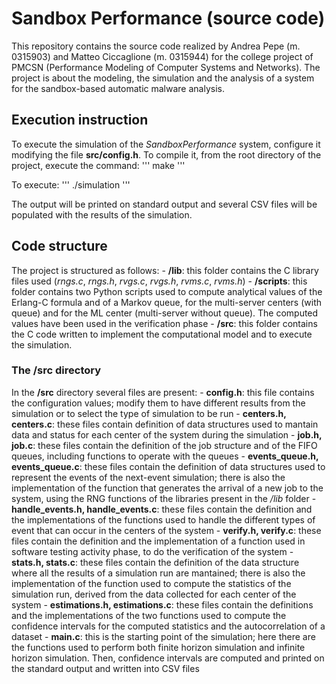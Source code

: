 # Sandbox Performance (source code)
This repository contains the source code realized by Andrea Pepe (m. 0315903) and Matteo Ciccaglione (m. 0315944) for the college project of PMCSN (Performance Modeling of Computer Systems and Networks). The project is about the modeling, the simulation and the analysis of a system for the sandbox-based automatic malware analysis. 

## Execution instruction
To execute the simulation of the _SandboxPerformance_ system, configure it modifying the file **src/config.h**.
To compile it, from the root directory of the project, execute the command:
'''
make
'''

To execute:
'''
./simulation
'''

The output will be printed on standard output and several CSV files will be populated with the results of the simulation.


## Code structure
The project is structured as follows:
    - **/lib**: this folder contains the C library files used (_rngs.c_, _rngs.h_, _rvgs.c_, _rvgs.h_, _rvms.c_, _rvms.h_)
    - **/scripts**: this folder contains two Python scripts used to compute analytical values of the Erlang-C formula and of a Markov queue,
    for the multi-server centers (with queue) and for the ML center (multi-server without queue). The computed values have been used in the verification phase
    - **/src**: this folder contains the C code written to implement the computational model and to execute the simulation.

### The /src directory
In the **/src** directory several files are present:
    - **config.h**: this file contains the configuration values; modify them to have different results from the simulation or to select the type of simulation to be run
    - **centers.h, centers.c**: these files contain definition of data structures used to mantain data and status for each center of the system during the simulation
    - **job.h, job.c**: these files contain the definition of the job structure and of the FIFO queues, including functions to operate with the queues
    - **events_queue.h, events_queue.c**: these files contain the definition of data structures used to represent the events of the next-event simulation; there is also the implementation of the function that generates the arrival of a new job to the system, using the RNG functions of the libraries present in the _/lib_ folder
    - **handle_events.h, handle_events.c**: these files contain the definition and the implementations of the functions used to handle the different types of event that can occur in the centers of the system
    - **verify.h, verify.c**: these files contain the definition and the implementation of a function used in software testing activity phase, to do the verification of the system
    - **stats.h, stats.c**: these files contain the definition of the data structure where all the results of a simulation run are mantained; there is also the implementation of the function used to compute the statistics of the simulation run, derived from the data collected for each center of the system
    - **estimations.h, estimations.c**: these files contain the definitions and the implementations of the two functions used to compute the confidence intervals for the computed statistics and the autocorrelation of a dataset
    - **main.c**: this is the starting point of the simulation; here there are the functions used to perform both finite horizon simulation and infinite horizon simulation. Then, confidence intervals are computed and printed on the standard output and written into CSV files 